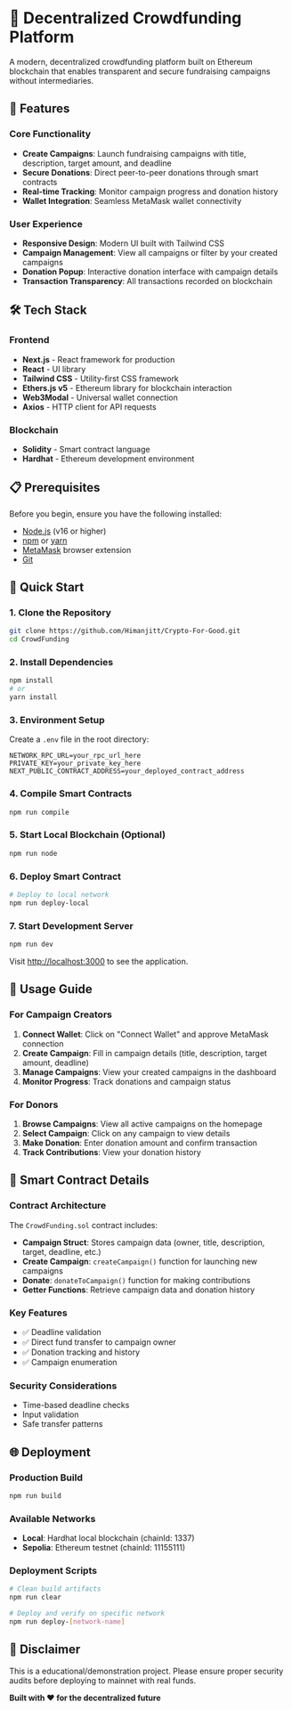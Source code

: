 # 🚀 Decentralized Crowdfunding Platform

A modern, decentralized crowdfunding platform built on Ethereum blockchain that enables transparent and secure fundraising campaigns without intermediaries.

## 🌟 Features

### Core Functionality

- **Create Campaigns**: Launch fundraising campaigns with title, description, target amount, and deadline
- **Secure Donations**: Direct peer-to-peer donations through smart contracts
- **Real-time Tracking**: Monitor campaign progress and donation history
- **Wallet Integration**: Seamless MetaMask wallet connectivity

### User Experience

- **Responsive Design**: Modern UI built with Tailwind CSS
- **Campaign Management**: View all campaigns or filter by your created campaigns
- **Donation Popup**: Interactive donation interface with campaign details
- **Transaction Transparency**: All transactions recorded on blockchain

## 🛠️ Tech Stack

### Frontend

- **Next.js** - React framework for production
- **React** - UI library
- **Tailwind CSS** - Utility-first CSS framework
- **Ethers.js v5** - Ethereum library for blockchain interaction
- **Web3Modal** - Universal wallet connection
- **Axios** - HTTP client for API requests

### Blockchain

- **Solidity** - Smart contract language
- **Hardhat** - Ethereum development environment

## 📋 Prerequisites

Before you begin, ensure you have the following installed:

- [Node.js](https://nodejs.org/) (v16 or higher)
- [npm](https://www.npmjs.com/) or [yarn](https://yarnpkg.com/)
- [MetaMask](https://metamask.io/) browser extension
- [Git](https://git-scm.com/)

## 🚀 Quick Start

### 1. Clone the Repository

```bash
git clone https://github.com/Himanjitt/Crypto-For-Good.git
cd CrowdFunding
```

### 2. Install Dependencies

```bash
npm install
# or
yarn install
```

### 3. Environment Setup

Create a `.env` file in the root directory:

```env
NETWORK_RPC_URL=your_rpc_url_here
PRIVATE_KEY=your_private_key_here
NEXT_PUBLIC_CONTRACT_ADDRESS=your_deployed_contract_address
```

### 4. Compile Smart Contracts

```bash
npm run compile
```

### 5. Start Local Blockchain (Optional)

```bash
npm run node
```

### 6. Deploy Smart Contract

```bash
# Deploy to local network
npm run deploy-local

```

### 7. Start Development Server

```bash
npm run dev
```

Visit [http://localhost:3000](http://localhost:3000) to see the application.

## 📖 Usage Guide

### For Campaign Creators

1. **Connect Wallet**: Click on "Connect Wallet" and approve MetaMask connection
2. **Create Campaign**: Fill in campaign details (title, description, target amount, deadline)
3. **Manage Campaigns**: View your created campaigns in the dashboard
4. **Monitor Progress**: Track donations and campaign status

### For Donors

1. **Browse Campaigns**: View all active campaigns on the homepage
2. **Select Campaign**: Click on any campaign to view details
3. **Make Donation**: Enter donation amount and confirm transaction
4. **Track Contributions**: View your donation history

## 🔧 Smart Contract Details

### Contract Architecture

The `CrowdFunding.sol` contract includes:

- **Campaign Struct**: Stores campaign data (owner, title, description, target, deadline, etc.)
- **Create Campaign**: `createCampaign()` function for launching new campaigns
- **Donate**: `donateToCampaign()` function for making contributions
- **Getter Functions**: Retrieve campaign data and donation history

### Key Features

- ✅ Deadline validation
- ✅ Direct fund transfer to campaign owner
- ✅ Donation tracking and history
- ✅ Campaign enumeration

### Security Considerations

- Time-based deadline checks
- Input validation
- Safe transfer patterns

## 🌐 Deployment

### Production Build

```bash
npm run build
```

### Available Networks

- **Local**: Hardhat local blockchain (chainId: 1337)
- **Sepolia**: Ethereum testnet (chainId: 11155111)

### Deployment Scripts

```bash
# Clean build artifacts
npm run clear

# Deploy and verify on specific network
npm run deploy-[network-name]
```

## 🚨 Disclaimer

This is a educational/demonstration project. Please ensure proper security audits before deploying to mainnet with real funds.

**Built with ❤️ for the decentralized future**
